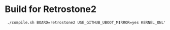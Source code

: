 # Build for Retrostone2

```bash
 ./compile.sh BOARD=retrostone2 USE_GITHUB_UBOOT_MIRROR=yes KERNEL_ONLY=no KERNEL_CONFIGURE=no RELEASE=jammy BUILD_DESKTOP=xfce
```